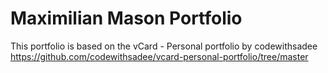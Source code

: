 # Maximilian Mason Portfolio

This portfolio is based on the vCard - Personal portfolio by codewithsadee
https://github.com/codewithsadee/vcard-personal-portfolio/tree/master

